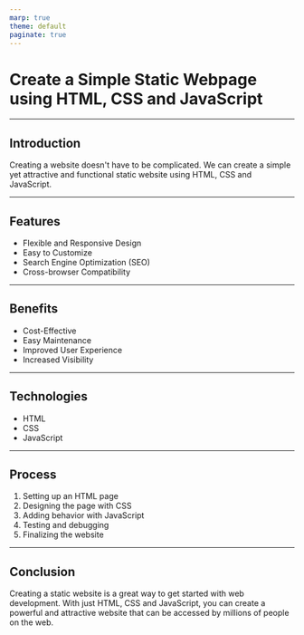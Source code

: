 ```yaml
---
marp: true
theme: default
paginate: true
---
```

# Create a Simple Static Webpage using HTML, CSS and JavaScript

---
## Introduction

Creating a website doesn't have to be complicated. We can create a simple yet attractive and functional static website using HTML, CSS and JavaScript. 

---
## Features

- Flexible and Responsive Design
- Easy to Customize
- Search Engine Optimization (SEO)
- Cross-browser Compatibility

---
## Benefits

- Cost-Effective
- Easy Maintenance
- Improved User Experience
- Increased Visibility

---
## Technologies

- HTML 
- CSS
- JavaScript

---
## Process

1. Setting up an HTML page
2. Designing the page with CSS
3. Adding behavior with JavaScript
4. Testing and debugging
5. Finalizing the website

---
## Conclusion

Creating a static website is a great way to get started with web development. With just HTML, CSS and JavaScript, you can create a powerful and attractive website that can be accessed by millions of people on the web.
  
